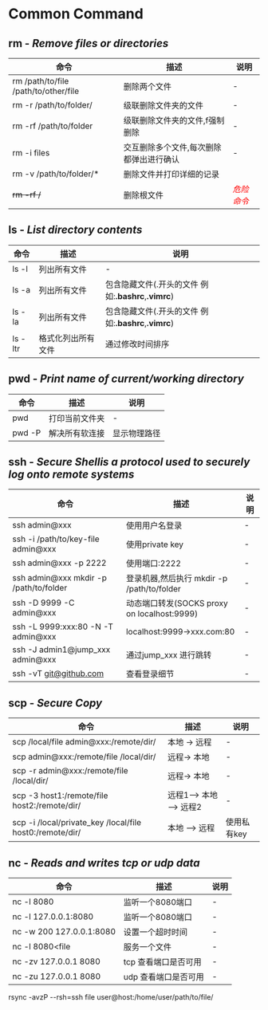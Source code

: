 # Common Command

## rm - *Remove files or directories*
|命令|描述|说明|
|---|---|---|
|rm /path/to/file /path/to/other/file|删除两个文件|-|
|rm -r /path/to/folder/|级联删除文件夹的文件|-|
|rm -rf /path/to/folder|级联删除文件夹的文件,f强制删除|-|
|rm -i files|交互删除多个文件,每次删除都弹出进行确认|-|
|rm -v /path/to/folder/*|删除文件并打印详细的记录|
|~~rm -rf /~~|删除根文件| <span style="color:red">*危险命令*</span>|


## ls - *List directory contents*
|命令|描述|说明|
|---|---|---|
|ls -l|列出所有文件|-|
|ls -a|列出所有文件|包含隐藏文件(.开头的文件 例如:**.bashrc**,**.vimrc**)|
|ls -la|列出所有文件|包含隐藏文件(.开头的文件 例如:**.bashrc**,**.vimrc**)|
|ls -ltr|格式化列出所有文件|通过修改时间排序|

## pwd - *Print name of current/working directory*
|命令|描述|说明|
|---|---|---|
|pwd|打印当前文件夹|-|
|pwd -P|解决所有软连接|显示物理路径|

## ssh - *Secure Shellis a protocol used to securely log onto remote systems*
|命令|描述|说明|
|---|---|---|
|ssh admin@xxx|使用用户名登录|-|
|ssh -i /path/to/key-file admin@xxx|使用private key|-|
|ssh admin@xxx -p 2222|使用端口:2222|-|
|ssh admin@xxx mkdir -p /path/to/folder|登录机器,然后执行 mkdir -p /path/to/folder|-|
|ssh -D 9999 -C admin@xxx|动态端口转发(SOCKS proxy on localhost:9999)|-|
|ssh -L 9999:xxx:80 -N -T admin@xxx|localhost:9999->xxx.com:80|-|
|ssh -J admin1@jump_xxx admin@xxx|通过jump_xxx 进行跳转|-|
|ssh -vT git@github.com|查看登录细节|-|

## scp - *Secure Copy*
|命令|描述|说明|
|---|---|---|
|scp /local/file admin@xxx:/remote/dir/|本地 -> 远程|-|
|scp admin@xxx:/remote/file /local/dir/| 远程-> 本地|-|
|scp -r admin@xxx:/remote/file /local/dir/| 远程-> 本地|-|
|scp -3 host1:/remote/file host2:/remote/dir/| 远程1--> 本地 --> 远程2|-|
|scp -i /local/private_key /local/file host0:/remote/dir/| 本地 --> 远程|使用私有key|

## nc - *Reads and writes tcp or udp data*
|命令|描述|说明|
|---|---|---|
|nc -l 8080 |监听一个8080端口|-|
|nc -l 127.0.0.1:8080 |监听一个8080端口|-|
|nc -w 200 127.0.0.1:8080 |设置一个超时时间|-|
|nc -l 8080\<file |服务一个文件|-|
|nc -zv 127.0.0.1 8080|tcp 查看端口是否可用|-|
|nc -zu 127.0.0.1 8080|udp 查看端口是否可用|-|


rsync -avzP --rsh=ssh file user@host:/home/user/path/to/file/

